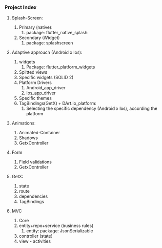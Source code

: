 ### Project Index

1. Splash-Screen:
    1. Primary (native):
       1. package: flutter_native_splash
    2. Secondary (Widget) 
       1. package: splashscreen


3. Adaptive approuch (Android x Ios):
   1. widgets
      1. Package: flutter_platform_widgets
   2. Splitted views 
   3. Specific widgets (SOLID 2)
   4. Platform Drivers
      1. Android_app_driver 
      2. Ios_app_driver
   5. Specific themes 
   6. TagBindings(GetX) + DArt.io_platform: 
      1. Selecting the specific dependency (Android x Ios), according the platform


4. Animations:
   1. Animated-Container
   2. Shadows
   3. GetxController 


5. Form 
   1. Field validations
   2. GetxController


5. GetX:
   1. state 
   2. route 
   3. dependencies
   4. TagBindings


6. MVC
   1. Core 
   2. entity+repo+service (business rules) 
      1. entity: package: JsonSerializable
   3. controller (state)
   4. view - activities